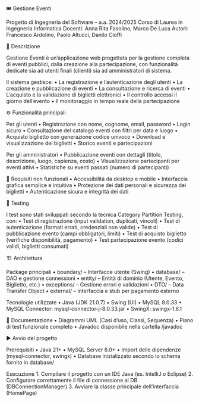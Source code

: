 🎟️ Gestione Eventi

Progetto di Ingegneria del Software – a.a. 2024/2025
Corso di Laurea in Ingegneria Informatica
Docenti: Anna Rita Fasolino, Marco De Luca
Autori: Francesco Ardolino, Paolo Altucci, Danilo Cioffi

📌 Descrizione

Gestione Eventi è un’applicazione web progettata per la gestione completa di eventi pubblici, dalla creazione alla partecipazione, con funzionalità dedicate sia ad utenti finali (clienti) sia ad amministratori di sistema.

Il sistema gestisce:
	•	La registrazione e l’autenticazione degli utenti
	•	La creazione e pubblicazione di eventi
	•	La consultazione e ricerca di eventi
	•	L’acquisto e la validazione di biglietti elettronici
	•	Il controllo accessi il giorno dell’evento
	•	Il monitoraggio in tempo reale della partecipazione

⚙️ Funzionalità principali

Per gli utenti
	•	Registrazione con nome, cognome, email, password
	•	Login sicuro
	•	Consultazione del catalogo eventi con filtri per data e luogo
	•	Acquisto biglietto con generazione codice univoco
	•	Download e visualizzazione dei biglietti
	•	Storico eventi e partecipazioni

Per gli amministratori
	•	Pubblicazione eventi con dettagli (titolo, descrizione, luogo, capienza, costo)
	•	Visualizzazione partecipanti per eventi attivi
	•	Statistiche su eventi passati (numero di partecipanti)

🔐 Requisiti non funzionali
	•	Accessibilità da desktop e mobile
	•	Interfaccia grafica semplice e intuitiva
	•	Protezione dei dati personali e sicurezza dei biglietti
	•	Autenticazione sicura e integrità dei dati

🧪 Testing

I test sono stati sviluppati secondo la tecnica Category Partition Testing, con:
	•	Test di registrazione (input validation, duplicati, vincoli)
	•	Test di autenticazione (formati errati, credenziali non valide)
	•	Test di pubblicazione evento (campi obbligatori, limiti)
	•	Test di acquisto biglietto (verifiche disponibilità, pagamento)
	•	Test partecipazione evento (codici validi, biglietti consumati)

🏗️ Architettura

Package principali
	•	boundary/ – Interfacce utente (Swing)
	•	database/ – DAO e gestione connessioni
	•	entity/ – Entità di dominio (Utente, Evento, Biglietto, etc.)
	•	exceptions/ – Gestione errori e validazioni
	•	DTO/ – Data Transfer Object
	•	external/ – Interfaccia e stub per pagamento esterno

Tecnologie utilizzate
	•	Java (JDK 21.0.7)
	•	Swing (UI)
	•	MySQL 8.0.33
	•	MySQL Connector: mysql-connector-j-8.0.33.jar
	•	SwingX: swingx-1.6.1

📁 Documentazione
	•	Diagrammi UML (Casi d’uso, Classi, Sequenza)
	•	Piano di test funzionale completo
	•	Javadoc disponibile nella cartella /javadoc

▶️ Avvio del progetto

Prerequisiti
	•	Java 21+
	•	MySQL Server 8.0+
	•	Import delle dipendenze (mysql-connector, swingx)
	•	Database inizializzato secondo lo schema fornito in database/

Esecuzione
	1.	Compilare il progetto con un IDE Java (es. IntelliJ o Eclipse)
	2.	Configurare correttamente il file di connessione al DB (DBConnectionManager)
	3.	Avviare la classe principale dell’interfaccia (HomePage)
